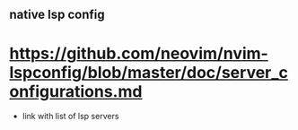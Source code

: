 ## native lsp config
# https://github.com/neovim/nvim-lspconfig/blob/master/doc/server_configurations.md
- link with list of lsp servers
